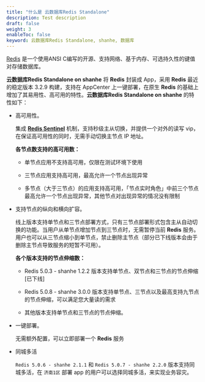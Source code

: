 ```yaml
---
title: "什么是 云数据库Redis Standalone"
description: Test description
draft: false
weight: 3
enableToc: false
keyword: 云数据库Redis Standalone, shanhe, 数据库
---
```




[Redis](https://redis.io/) 是一个使用ANSI C编写的开源、支持网络、基于内存、可选持久性的键值对存储数据库。

**云数据库Redis Standalone on shanhe** 将 **Redis** 封装成 App，采用 **Redis** 最近的稳定版本 3.2.9 构建，支持在 AppCenter 上一键部署，在原生 **Redis** 的基础上增加了其易用性、高可用的特性。**云数据库Redis Standalone on shanhe** 的特性如下：

- 高可用性。

  集成 **[Redis Sentinel](https://redis.io/topics/sentinel)** 机制，支持秒级主从切换，并提供一个对外的读写 vip，在保证高可用性的同时，无需手动切换主节点 IP 地址。

  **各节点数支持的高可用数：**

  - 单节点应用不支持高可用，仅限在测试环境下使用


  - 三节点应用支持高可用，最高允许一个节点出现异常


  - 多节点（大于三节点）的应用支持高可用，「节点实时角色」中前三个节点最高允许一个节点出现异常，其他节点对出现异常的情况没有限制

- 支持节点的纵向和横向扩容。

  线上版本支持单节点和三节点部署方式，只有三节点部署形式包含主从自动切换的功能。当用户从单节点增加节点到三节点时，无需暂停当前 **Redis** 服务。用户也可以从三节点缩小到单节点，禁止删除主节点（部分已下线版本会由于删除主节点导致服务的短暂不可用）。

  **各个版本支持的节点伸缩数：**
  
  - Redis 5.0.3 - shanhe 1.2.2 版本支持单节点、双节点和三节点的节点伸缩[已下线]
  - Redis 5.0.8 - shanhe 3.0.0 版本支持单节点、三节点以及最高支持九节点的节点伸缩，可以满足您大量读的需求
  
  
  - 其他版本支持单节点和三节点的节点伸缩。
  
- 一键部署。 

  无需额外配置，可以立即部署一个 **Redis** 服务
  
- 同城多活

   `Redis 5.0.6 - shanhe 2.1.1` 和 `Redis 5.0.7 - shanhe 2.2.0` 版本支持同城多活，在 `济南1区` 部署 app 的用户可以选择同城多活，来实现业务容灾。